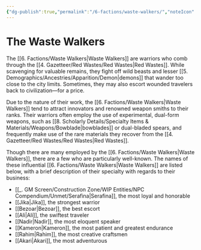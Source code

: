 ```yaml
---
{"dg-publish":true,"permalink":"/6-factions/waste-walkers/","noteIcon":""}
---
```


# The Waste Walkers

The [[6. Factions/Waste Walkers\|Waste Walkers]] are warriors who comb through the [[4. Gazetteer/Red Wastes/Red Wastes\|Red Wastes]]. While scavenging for valuable remains, they fight off wild beasts and lesser [[5. Demographics/Ancestries/Apparition/Demon\|demons]] that wander too close to the city limits. Sometimes, they may also escort wounded travelers back to civilization—for a price. 

Due to the nature of their work, the [[6. Factions/Waste Walkers\|Waste Walkers]] tend to attract innovators and renowned weapon smiths to their ranks. Their warriors often employ the use of experimental, dual-form weapons, such as [[8. Scholarly Details/Specialty Items & Materials/Weapons/Bowblade\|bowblades]] or dual-bladed spears, and frequently make use of the rare materials they recover from the [[4. Gazetteer/Red Wastes/Red Wastes\|Red Wastes]].

Though there are many employed by the [[6. Factions/Waste Walkers\|Waste Walkers]], there are a few who are particularly well-known. The names of these influential [[6. Factions/Waste Walkers\|Waste Walkers]] are listed below, with a brief description of their specialty with regards to their business:

- [[_. GM Screen/Construction Zone/WIP Entities/NPC Compendium/Unmet/Serafina\|Serafina]], the most loyal and honorable
- [[Jika\|Jika]], the strongest warrior
- [[Bezoar\|Bezoar]], the best escort 
- [[Ali\|Ali]], the swiftest traveler
- [[Nadir\|Nadir]], the most eloquent speaker 
- [[Kameron\|Kameron]], the most patient and greatest endurance 
- [[Rahim\|Rahim]], the most creative craftsmen 
- [[Akari\|Akari]], the most adventurous  
